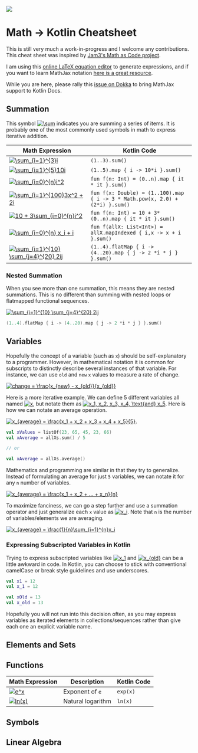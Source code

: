 
![](http://i.imgur.com/v3FqiEA.png)

# Math → Kotlin Cheatsheet

This is still very much a work-in-progress and I welcome any contributions. This cheat sheet was inspired by [Jam3's Math as Code project](https://github.com/Jam3/math-as-code). 

I am using this [online LaTeX equation editor](https://www.codecogs.com/eqnedit.php) to generate expressions, and if you want to learn MathJax notation [here is a great resource](https://math.meta.stackexchange.com/questions/5020/mathjax-basic-tutorial-and-quick-reference).

While you are here, please rally this [issue on Dokka](https://github.com/Kotlin/dokka/issues/245) to bring MathJax support to Kotlin Docs. 

## Summation

This symbol <a href="https://www.codecogs.com/eqnedit.php?latex=\inline&space;\sum" target="_blank"><img src="https://latex.codecogs.com/gif.latex?\inline&space;\sum" title="\sum" /></a> indicates you are summing a series of items. It is probably one of the most commonly used symbols in math to express iterative addition. 


|Math Expression|Kotlin Code|
|---|---|
|<a href="https://www.codecogs.com/eqnedit.php?latex=\sum_{i=1}^{3}i" target="_blank"><img src="https://latex.codecogs.com/gif.latex?\sum_{i=1}^{3}i" title="\sum_{i=1}^{3}i" /></a>|`(1..3).sum()`|
|<a href="https://www.codecogs.com/eqnedit.php?latex=\sum_{i=1}^{5}10i" target="_blank"><img src="https://latex.codecogs.com/gif.latex?\sum_{i=1}^{5}10i" title="\sum_{i=1}^{5}10i" /></a>|`(1..5).map { i -> 10*i }.sum()`|
|<a href="https://www.codecogs.com/eqnedit.php?latex=\sum_{i=0}^{n}i^2" target="_blank"><img src="https://latex.codecogs.com/gif.latex?\sum_{i=0}^{n}i^2" title="\sum_{i=0}^{n}i^2" /></a>|`fun f(n: Int) = (0..n).map { it * it }.sum()`|
|<a href="https://www.codecogs.com/eqnedit.php?latex=\sum_{i=1}^{100}3x^2&space;&plus;&space;2i" target="_blank"><img src="https://latex.codecogs.com/gif.latex?\sum_{i=1}^{100}3x^2&space;&plus;&space;2i" title="\sum_{i=1}^{100}3x^2 + 2i" /></a>|`fun f(x: Double) = (1..100).map { i -> 3 * Math.pow(x, 2.0) + (2*i) }.sum()`|
|<a href="https://www.codecogs.com/eqnedit.php?latex=10&space;&plus;&space;3\sum_{i=0}^{n}i^2" target="_blank"><img src="https://latex.codecogs.com/gif.latex?10&space;&plus;&space;3\sum_{i=0}^{n}i^2" title="10 + 3\sum_{i=0}^{n}i^2" /></a>|        `fun f(n: Int) = 10 + 3*(0..n).map { it * it }.sum()`|
|<a href="https://www.codecogs.com/eqnedit.php?latex=\sum_{i=0}^{n}&space;x_i&space;&plus;&space;i" target="_blank"><img src="https://latex.codecogs.com/gif.latex?\sum_{i=0}^{n}&space;x_i&space;&plus;&space;i" title="\sum_{i=0}^{n} x_i + i" /></a>|`fun f(allX: List<Int>) = allX.mapIndexed { i,x -> x + i }.sum()`|
|<a href="https://www.codecogs.com/eqnedit.php?latex=\sum_{i=1}^{10}&space;\sum_{j=4}^{20}&space;2ij" target="_blank"><img src="https://latex.codecogs.com/gif.latex?\sum_{i=1}^{4}&space;\sum_{j=4}^{20}&space;2ij" title="\sum_{i=1}^{10} \sum_{j=4}^{20} 2ij" /></a>|`(1..4).flatMap { i -> (4..20).map { j -> 2 *i * j } }.sum()`|

### Nested Summation

When you see more than one summation, this means they are nested summations. This is no different than summing with nested loops or flatmapped functional sequences. 

<a href="https://www.codecogs.com/eqnedit.php?latex=\sum_{i=1}^{10}&space;\sum_{j=4}^{20}&space;2ij" target="_blank"><img src="https://latex.codecogs.com/gif.latex?\sum_{i=1}^{10}&space;\sum_{j=4}^{20}&space;2ij" title="\sum_{i=1}^{10} \sum_{j=4}^{20} 2ij" /></a>

```kotlin
(1..4).flatMap { i -> (4..20).map { j -> 2 *i * j } }.sum()
```



## Variables 

Hopefully the concept of a variable (such as `x`) should be self-explanatory to a programmer. However, in mathematical notation it is common for subscripts to distinctly describe several instances of that variable. For instance, we can use `old` and `new` `x` values to measure a rate of change.

<a href="https://www.codecogs.com/eqnedit.php?latex=change&space;=&space;\frac{x_{new}&space;-&space;x_{old}}{x_{old}}" target="_blank"><img src="https://latex.codecogs.com/gif.latex?change&space;=&space;\frac{x_{new}&space;-&space;x_{old}}{x_{old}}" title="change = \frac{x_{new} - x_{old}}{x_{old}}" /></a>

Here is a more iterative example. We can define 5 different variables all named <a href="https://www.codecogs.com/eqnedit.php?latex=\inline&space;x" target="_blank"><img src="https://latex.codecogs.com/gif.latex?\inline&space;x" title="x" /></a>, but notate them as <a href="https://www.codecogs.com/eqnedit.php?latex=\inline&space;x_1,&space;x_2,&space;x_3,&space;x_4,&space;\text{and}&space;x_5" target="_blank"><img src="https://latex.codecogs.com/gif.latex?\inline&space;x_1,&space;x_2,&space;x_3,&space;x_4,&space;\text{and}&space;x_5" title="x_1, x_2, x_3, x_4, \text{and} x_5" /></a>. Here is how we can notate an average operation.

<a href="https://www.codecogs.com/eqnedit.php?latex=x_{average}&space;=&space;\frac{x_1&space;&plus;&space;x_2&space;&plus;&space;x_3&space;&plus;&space;x_4&space;&plus;&space;x_5}{5}" target="_blank"><img src="https://latex.codecogs.com/gif.latex?x_{average}&space;=&space;\frac{x_1&space;&plus;&space;x_2&space;&plus;&space;x_3&space;&plus;&space;x_4&space;&plus;&space;x_5}{5}" title="x_{average} = \frac{x_1 + x_2 + x_3 + x_4 + x_5}{5}" /></a>. 

```kotlin
val xValues = listOf(23, 65, 45, 23, 66)
val xAverage = allXs.sum() / 5 

// or 

val xAverage = allXs.average()
```

Mathematics and programming are similar in that they try to generalize. Instead of formulating an average for just `5` variables, we can notate it for any `n` number of variables. 


<a href="https://www.codecogs.com/eqnedit.php?latex=x_{average}&space;=&space;\frac{x_1&space;&plus;&space;x_2&space;&plus;&space;...&space;&plus;&space;x_n}{n}" target="_blank"><img src="https://latex.codecogs.com/gif.latex?x_{average}&space;=&space;\frac{x_1&space;&plus;&space;x_2&space;&plus;&space;...&space;&plus;&space;x_n}{n}" title="x_{average} = \frac{x_1 + x_2 + ... + x_n}{n}"/></a>


To maximize fanciness, we can go a step further and use a summation operator and just generalize each `x` value as <a href="https://www.codecogs.com/eqnedit.php?latex=\inline&space;x_i" target="_blank"><img src="https://latex.codecogs.com/gif.latex?\inline&space;x_i" title="x_i" /></a>. Note that `n` is the number of variables/elements we are averaging. 


<a href="https://www.codecogs.com/eqnedit.php?latex=x_{average}&space;=&space;\frac{1}{n}\sum_{i=1}^{n}x_i" target="_blank"><img src="https://latex.codecogs.com/gif.latex?x_{average}&space;=&space;\frac{1}{n}\sum_{i=1}^{n}x_i" title="x_{average} = \frac{1}{n}\sum_{i=1}^{n}x_i" /></a>


### Expressing Subscripted Variables in Kotlin 

Trying to express subscripted variables like <a href="https://www.codecogs.com/eqnedit.php?latex=\inline&space;x_1" target="_blank"><img src="https://latex.codecogs.com/gif.latex?\inline&space;x_1" title="x_1" /></a> and <a href="https://www.codecogs.com/eqnedit.php?latex=\inline&space;x_{old}" target="_blank"><img src="https://latex.codecogs.com/gif.latex?\inline&space;x_{old}" title="x_{old}" /></a> can be a little awkward in code. In Kotlin, you can choose to stick with conventional camelCase or break style guidelines and use underscores. 

```kotlin
val x1 = 12
val x_1 = 12

val xOld = 13
val x_old = 13
```

Hopefully you will not run into this decision often, as you may express variables as iterated elements in collections/sequences rather than give each one an explicit variable name. 


## Elements and Sets 

## Functions



|Math Expression|Description|Kotlin Code|
|---|---|---|
|<a href="https://www.codecogs.com/eqnedit.php?latex=e^x" target="_blank"><img src="https://latex.codecogs.com/gif.latex?e^x" title="e^x" /></a>|Exponent of `e`|`exp(x)`|
|<a href="https://www.codecogs.com/eqnedit.php?latex=ln(x)" target="_blank"><img src="https://latex.codecogs.com/gif.latex?ln(x)" title="ln(x)" /></a>|Natural logarithm|`ln(x)`|


## Symbols 

## Linear Algebra

